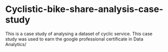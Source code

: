 # Cyclistic-bike-share-analysis-case-study
This is a case study of analysing a dataset of cyclic service. This case study was used to earn the google professional certificate in Data Analytics/
